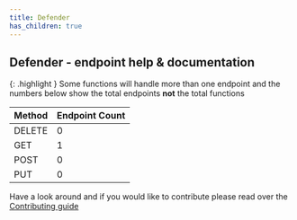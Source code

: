 ```yaml
---
title: Defender
has_children: true
---
```


## Defender - endpoint help & documentation

{: .highlight }
Some functions will handle more than one endpoint and the numbers below show the total endpoints **not** the total functions

| **Method** | **Endpoint Count**  |
|------------|---------------------|
| DELETE     | 0       |
| GET        | 1          |
| POST       | 0         |
| PUT        | 0          |

Have a look around and if you would like to contribute please read over the [Contributing guide](https://github.com/Celerium/SentinelOne-PowerShellWrapper/blob/main/.github/CONTRIBUTING.md)
